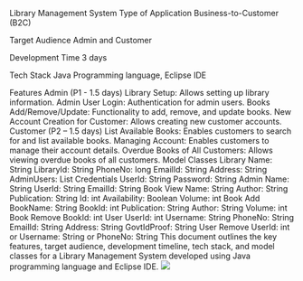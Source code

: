 Library Management System
Type of Application
Business-to-Customer (B2C)

Target Audience
Admin and Customer

Development Time
3 days

Tech Stack
Java Programming language, Eclipse IDE

Features
Admin (P1 - 1.5 days)
Library Setup: Allows setting up library information.
Admin User Login: Authentication for admin users.
Books Add/Remove/Update: Functionality to add, remove, and update books.
New Account Creation for Customer: Allows creating new customer accounts.
Customer (P2 – 1.5 days)
List Available Books: Enables customers to search for and list available books.
Managing Account: Enables customers to manage their account details.
Overdue Books of All Customers: Allows viewing overdue books of all customers.
Model Classes
Library
Name: String
LibraryId: String
PhoneNo: long
EmailId: String
Address: String
AdminUsers: List
Credentials
UserId: String
Password: String
Admin
Name: String
UserId: String
EmailId: String
Book View
Name: String
Author: String
Publication: String
Id: int
Availability: Boolean
Volume: int
Book Add
BookName: String
BookId: int
Publication: String
Author: String
Volume: int
Book Remove
BookId: int
User
UserId: int
Username: String
PhoneNo: String
EmailId: String
Address: String
GovtIdProof: String
User Remove
UserId: int or Username: String or PhoneNo: String
This document outlines the key features, target audience, development timeline, tech stack, and model classes for a Library Management System developed using Java programming language and Eclipse IDE.
<img src="C:\Users\Lucky Dell\Pictures\Screenshots\Library Management">

